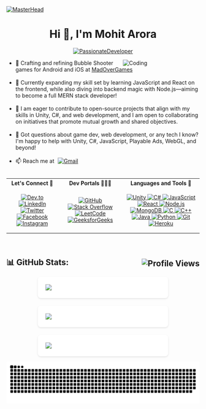 <!-- [![MasterHead](https://github.com/user-attachments/assets/9bca46b6-9ff3-40c0-995f-5104c137e327)](https://github.com/Arora-Sir) -->

[![MasterHead](https://github.com/user-attachments/assets/422c9d98-7724-4819-bc52-8467aa1b4d12)](https://github.com/Arora-Sir)

<h1 align="center">Hi 👋, I'm Mohit Arora</h1>

<!--<h3 align="center">
  <img src="https://readme-typing-svg.herokuapp.com?font=Fira+Code&size=24&duration=3000&pause=1000&color=F75C7E&center=true&vCenter=true&width=500&lines=Passionate+Game+Developer;Aspiring+Full+Stack+Developer" alt="Typing SVG" />
</h3>-->

<div align="center">
  
  [![PassionateDeveloper](https://readme-typing-svg.herokuapp.com?font=Fira+Code&size=24&duration=3000&pause=1000&color=F75C7E&center=true&vCenter=true&width=500&lines=Passionate+Game+Developer;Aspiring+Full+Stack+Developer)](https://github.com/Arora-Sir)

</div>
<!-- About me -->
<img align="right" alt="Coding" width="200" style="padding-left:20px;" src="https://i.pinimg.com/originals/e8/f4/53/e8f453469a3ec97ecd354df465d73913.gif" />
<!-- List of Items -->
<ul>
  <li>🔭 Crafting and refining Bubble Shooter games for Android and iOS at 
    <a href="https://www.madovergames.com/" target="_blank">MadOverGames</a>
  </li>
  <br />
  
  <li>🌱 Currently expanding my skill set by learning JavaScript and React on the frontend, while also diving into backend magic with Node.js—aiming to become a full MERN stack developer!</li>
  <br />
  
  <li>👯 I am eager to contribute to open-source projects that align with my skills in Unity, C#, and web development, and I am open to collaborating on initiatives that promote mutual growth and shared objectives.</li>
  <br />
  
  <li>💬 Got questions about game dev, web development, or any tech I know? I'm happy to help with Unity, C#, JavaScript, Playable Ads, WebGL, and beyond!</li>
  <br />
  
  <li>📫 Reach me at  
    <a href="mailto:cs.mohitaroraofficial@gmail.com" target="_blank">
      <img src="https://github.com/user-attachments/assets/ce94ffcd-5314-40d8-9bff-bab7726319f5" alt="Gmail" width="35" height="35"/>
    </a>
  </li>
  <br />
</ul>

<!-- Connect with me and Coding Profiles -->
<table>
  <tr>
    <th style="text-align:center">Let's Connect 🤝</th>
    <th style="text-align:center">Dev Portals 🧑🏻‍💻</th>
    <th style="text-align:center">Languages and Tools 🔎</th>
  </tr>
  <tr>
    <td style="text-align:center">
      <p>
        <a href="https://dev.to/arorasir" target="_blank">
          <img class="icon" src="https://img.icons8.com/?size=100&id=Sf2NuZRCVuaE&format=png&color=ffffff" alt="Dev.to" width="40" height="40"/>
        </a>
        <a href="https://linkedin.com/in/arora-sir" target="_blank">
          <img src="https://img.icons8.com/color/48/000000/linkedin.png" alt="LinkedIn" width="40" height="40"/>
        </a>
        <a href="https://twitter.com/arora_sir" target="_blank">
          <img src="https://img.icons8.com/color/48/000000/twitter--v1.png" alt="Twitter" width="40" height="40"/>
        </a>
        <a href="https://fb.com/arora.sir007" target="_blank">
          <img src="https://img.icons8.com/color/48/000000/facebook-new.png" alt="Facebook" width="40" height="40"/>
        </a>
        <a href="https://instagram.com/arora.sir" target="_blank">
          <img src="https://img.icons8.com/color/48/000000/instagram-new--v1.png" alt="Instagram" width="40" height="40"/>
        </a>
      </p>
    </td>
    <td style="text-align:center">
      <p>
        <a href="https://github.com/Arora-Sir" target="_blank">
          <img src="https://img.icons8.com/color/48/000000/github--v1.png" alt="GitHub" width="40" height="40"/>
        </a>
        <a href="https://stackoverflow.com/users/12011089/mohit-arora" target="_blank">
          <img src="https://img.icons8.com/color/48/000000/stackoverflow.png" alt="Stack Overflow" width="40" height="40"/>
        </a>
        <a href="https://leetcode.com/arora_sir/" target="_blank">
          <img src="https://upload.wikimedia.org/wikipedia/commons/1/19/LeetCode_logo_black.png" alt="LeetCode" width="40" height="40"/>
        </a>
        <a href="https://auth.geeksforgeeks.org/user/arorasir/profile" target="_blank">
          <img src="https://upload.wikimedia.org/wikipedia/commons/4/43/GeeksforGeeks.svg" alt="GeeksforGeeks" width="40" height="40"/>
        </a>
      </p>
    </td>
    <td style="text-align:center">
      <p>
        <a href="https://unity.com/" target="_blank" rel="noreferrer">
          <img class="icon" src="https://img.icons8.com/?size=100&id=IPzemd2v4Ubj&format=png&color=000000" alt="Unity" width="40" height="40"/>
        </a>
        <a href="https://docs.microsoft.com/en-us/dotnet/csharp/" target="_blank" rel="noreferrer">
          <img src="https://img.icons8.com/color/48/000000/c-sharp-logo.png" alt="C#" width="40" height="40"/>
        </a>
        <a href="https://www.javascript.com/" target="_blank" rel="noreferrer">
          <img src="https://img.icons8.com/color/48/000000/javascript.png" alt="JavaScript" width="40" height="40"/>
        </a>
        <a href="https://reactjs.org/" target="_blank" rel="noreferrer">
          <img src="https://img.icons8.com/color/48/000000/react-native.png" alt="React" width="40" height="40"/>
        </a>
        <a href="https://nodejs.org/" target="_blank" rel="noreferrer">
          <img src="https://img.icons8.com/color/48/000000/nodejs.png" alt="Node.js" width="40" height="40"/>
        </a>
                <a href="https://www.mongodb.com/" target="_blank" rel="noreferrer">
          <img src="https://img.icons8.com/color/48/000000/mongodb.png" alt="MongoDB" width="40" height="40"/>
        </a>
        <a href="https://www.cprogramming.com/" target="_blank" rel="noreferrer">
          <img src="https://img.icons8.com/color/48/000000/c-programming.png" alt="C" width="40" height="40"/>
        </a>
        <a href="https://www.w3schools.com/cpp/" target="_blank" rel="noreferrer">
          <img src="https://img.icons8.com/color/48/000000/c-plus-plus-logo.png" alt="C++" width="40" height="40"/>
        </a>
        <a href="https://www.java.com/" target="_blank" rel="noreferrer">
          <img src="https://img.icons8.com/color/48/000000/java-coffee-cup-logo.png" alt="Java" width="40" height="40"/>
        </a>
        <a href="https://www.python.org/" target="_blank" rel="noreferrer">
          <img src="https://img.icons8.com/color/48/000000/python.png" alt="Python" width="40" height="40"/>
        </a>
        <a href="https://git-scm.com/" target="_blank" rel="noreferrer">
          <img src="https://img.icons8.com/color/48/000000/git.png" alt="Git" width="40" height="40"/>
        </a>
        <a href="https://www.heroku.com/" target="_blank" rel="noreferrer">
          <img src="https://img.icons8.com/color/48/000000/heroku.png" alt="Heroku" width="40" height="40"/>
        </a>
      </p>
    </td>
  </tr>
</table>
</br>

<h2 style="display: flex; justify-content: space-between; align-items: center;">
  <span>📊 GitHub Stats:</span>  
  <!-- Profile Views with Link -->
<span> 
  <a href="https://github.com/Arora-Sir" target="_blank">
    <img align="right" src="https://komarev.com/ghpvc/?username=arora-sir&label=PROFILE%20VIEWS&style=flat-square&color=brightgreen" alt="Profile Views" style="min-width:100px; padding-left:35px" />
  </a>
</span>

</h2>
</p>

<div style="display: flex; justify-content: center; align-items: stretch; text-align: center; flex-wrap: wrap; gap: 20px;">
  <div style="flex: 1 1 300px; max-width: 300px; min-width: 300px; display: flex; flex-direction: column; align-items: center; padding: 20px; box-shadow: 0 2px 4px rgba(0,0,0,0.1); border-radius: 8px; background: white;">
    <img src="https://github-readme-stats.vercel.app/api?username=arora-sir&show_icons=true&locale=en&theme=dark" style="width: 100%; height: auto; object-fit: contain;">
  </div>
  <div style="flex: 1 1 300px; max-width: 300px; min-width: 300px; display: flex; flex-direction: column; align-items: center; padding: 20px; box-shadow: 0 2px 4px rgba(0,0,0,0.1); border-radius: 8px; background: white;">
    <img src="https://github-readme-streak-stats.herokuapp.com/?user=arora-sir&theme=dark" style="width: 100%; height: auto; object-fit: contain;">
  </div>
  <div style="flex: 1 1 300px; max-width: 300px; min-width: 300px; display: flex; flex-direction: column; align-items: center; padding: 20px; box-shadow: 0 2px 4px rgba(0,0,0,0.1); border-radius: 8px; background: white;">
    <img src="https://github-readme-stats.vercel.app/api/top-langs?username=arora-sir&show_icons=true&locale=en&layout=compact&theme=dark" style="width: 100%; height: auto; object-fit: contain;">
  </div>
</div>

![snake gif](https://github.com/Arora-Sir/Arora-Sir/blob/output/github-snake.svg)
